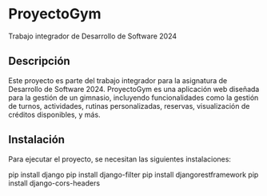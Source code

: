 # ProyectoGym
Trabajo integrador de Desarrollo de Software 2024

## Descripción
Este proyecto es parte del trabajo integrador para la asignatura de Desarrollo de Software 2024. ProyectoGym es una aplicación web diseñada para la gestión de un gimnasio, incluyendo funcionalidades como la gestión de turnos, actividades, rutinas personalizadas, reservas, visualización de créditos disponibles, y más.

## Instalación
Para ejecutar el proyecto, se necesitan las siguientes instalaciones:

pip install django 
pip install django-filter
pip install djangorestframework
pip install django-cors-headers
